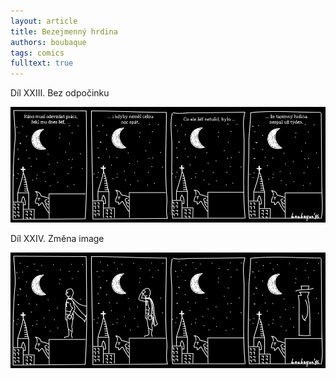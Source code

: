 ```yaml
---
layout: article
title: Bezejmenný hrdina
authors: boubaque
tags: comics
fulltext: true
---
```


Díl XXIII. Bez odpočinku

<div class="hrdina"><img src="hrdina23.jpg"></div>

Díl XXIV. Změna image

<div class="hrdina"><img src="hrdina24.jpg"></div>
